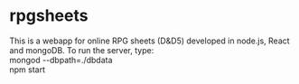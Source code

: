 # rpgsheets
This is a webapp for online RPG sheets (D&amp;D5) developed in node.js, React and mongoDB.
To run the server, type:<br />
mongod --dbpath=./dbdata<br />
npm start
